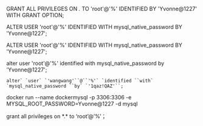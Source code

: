  GRANT ALL PRIVILEGES ON *.* TO 'root'@'%' IDENTIFIED BY 'Yvonne@1227' WITH GRANT OPTION;



ALTER USER 'root'@'%' IDENTIFIED WITH mysql_native_password BY 'Yvonne@1227';

ALTER USER 'root'@'%' IDENTIFIED WITH mysql_native_password BY 'Yvonne@1227';

alter user 'root'@'%' identified with mysql_native_password by 'Yvonne@1227';



```
alter` `user` `'wangwang'``@``'%'` `identified ``with` `mysql_native_password ``by` `'1qaz!QAZ'``;
```

 docker run --name dockermysql -p 3306:3306 -e MYSQL_ROOT_PASSWORD=Yvonne@1227 -d mysql



grant all privileges on \*.\* to ‘root’@’%’；

